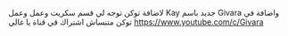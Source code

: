 لاضافة توكن توجه لي قسم سكريت وعمل 
وعمل Kay جديد 
باسم Givara واضافة في توكن
متنساش اشتراك قي قناة يا غالي
https://www.youtube.com/c/Givara
